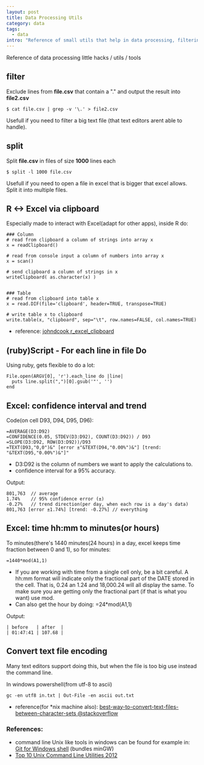```yaml
--- 
layout: post
title: Data Processing Utils
category: data
tags:
  - data
intro: "Reference of small utils that help in data processing, filtering, splitting, etc"
---
```


Reference of data processing little hacks / utils / tools

## filter

Exclude lines from **file.csv** that contain a "." and output the result into **file2.csv**

  	$ cat file.csv | grep -v '\.' > file2.csv

Usefull if you need to filter a big text file (that text editors arent able to handle).
	

## split

Split **file.csv** in files of size **1000** lines each

  	$ split -l 1000 file.csv

Usefull if you need to open a file in excel that is bigger that excel allows. Split it into multiple files.

## R <-> Excel via clipboard

Especially made to interact with Excel(adapt for other apps), inside R do:
	
	### Column
	# read from clipboard a column of strings into array x
	x = readClipboard()

	# read from console input a column of numbers into array x
	x = scan()

	# send clipboard a column of strings in x
	writeClipboard( as.character(x) )


	### Table
	# read from clipboard into table x
	x = read.DIF(file='clipboard', header=TRUE, transpose=TRUE)

	# write table x to clipboard
	write.table(x, "clipboard", sep="\t", row.names=FALSE, col.names=TRUE)

- reference: [johndcook r_excel_clipboard](http://www.johndcook.com/r_excel_clipboard.html)

## (ruby)Script - For each line in file Do

Using ruby, gets flexible to do a lot:

	File.open(ARGV[0], 'r').each_line do |line| 
	  puts line.split(",")[0].gsub('"', '')
	end


## Excel: confidence interval and trend 

Code(on cell D93, D94, D95, D96):

	=AVERAGE(D3:D92)
	=CONFIDENCE(0.05, STDEV(D3:D92), COUNT(D3:D92)) / D93
	=SLOPE(D3:D92, ROW(D3:D92))/D93
	=TEXT(D93,"0,0")&" [error ±"&TEXT(D94,"0.00%")&"] [trend: "&TEXT(D95,"0.00%")&"]"

  - D3:D92 is the column of numbers we want to apply the calculations to.
  - confidence interval for a 95% accuracy.

Output:

	801,763  // average
	1.74%    // 95% confidence error (±)
	-0.27%   // trend direction(per day, when each row is a day's data)
	801,763 [error ±1.74%] [trend: -0.27%] // everything


## Excel: time hh:mm to minutes(or hours)

To minutes(there's 1440 minutes(24 hours) in a day, excel keeps time fraction between 0 and 1), so for minutes:

	=1440*mod(A1,1)

- If you are working with time from a single cell only, be a bit careful. A hh:mm format will indicate only the fractional part of the DATE stored in the cell. That is, 0.24 an 1.24 and 18,000.24 will all display the same. To make sure you are getting only the fractional part (if that is what you want) use mod.
- Can also get the hour by doing: =24*mod(A1,1)

Output:

	| before   | after  |
	| 01:47:41 | 107.68 |


## Convert text file encoding

Many text editors support doing this, but when the file is too big use instead the command line.

In windows powershell(from utf-8 to ascii)

	gc -en utf8 in.txt | Out-File -en ascii out.txt 

- reference(for *nix machine also): [best-way-to-convert-text-files-between-character-sets @stackoverflow](http://stackoverflow.com/questions/64860/best-way-to-convert-text-files-between-character-sets)


### References:

- command line Unix like tools in windows can be found for example in: [Git for Windows shell](http://msysgit.github.com/) (bundles minGW)
- [Top 10 Unix Command Line Utilities 2012](http://blog.coldflake.com/posts/2012-12-30-Top-10-Unix-Command-Line-Utilities-2012.html)